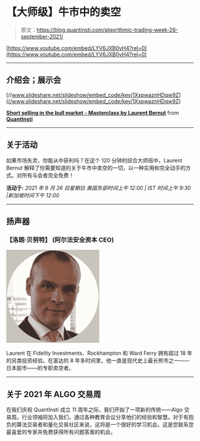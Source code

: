 # 【大师级】牛市中的卖空

> 原文：<https://blog.quantinsti.com/algorithmic-trading-week-26-september-2021/>

[https://www.youtube.com/embed/LYV6JXB0yH4?rel=0](https://www.youtube.com/embed/LYV6JXB0yH4?rel=0)

* * *

## 介绍会；展示会

[//www.slideshare.net/slideshow/embed_code/key/1XxpwaznHDqw9Z](//www.slideshare.net/slideshow/embed_code/key/1XxpwaznHDqw9Z)

**[Short selling in the bull market - Masterclass by Laurent Bernut](//www.slideshare.net/QuantInsti/masterclass-on-short-selling-in-the-bull-market-by-laurent-bernut-final-ppt "Short selling in the bull market - Masterclass by Laurent Bernut")** from **[QuantInsti](https://www.slideshare.net/QuantInsti)**

* * *

## 关于活动

如果市场失灵，你能从中获利吗？在这个 120 分钟的综合大师班中，Laurent Bernut 解释了你需要知道的关于牛市中卖空的一切，以一种实用和完全动手的方式。对所有与会者完全免费！

**活动于:**
*2021 年 9 月 26 日星期日
美国东部时间上午 12:00 | IST 时间上午 9:30 |新加坡时间下午 12:00*

* * *

## 扬声器

### ****【洛朗·贝努特】** **(阿尔法安全资本 CEO)****

![Laurent Bernut pic](img/e58bc582a4bd13424632dda0c30b6e2b.png)

Laurent 在 Fidelity Investments、Rockhampton 和 Ward Ferry 拥有超过 18 年的另类投资经验。在富达的 8 年多时间里，他一直是现代史上最长熊市之一——日本股市——的专职卖空者。

* * *

## 关于 2021 年 ALGO 交易周

在我们庆祝 QuantInsti 成立 11 周年之际，我们开始了一项新的传统——Algo 交易周。行业领袖将加入我们，通过各种教育会议分享他们的经验和智慧。对于有抱负的算法交易者和量化交易社区来说，这将是一个很好的学习机会。这是您联系您最喜爱的专家并免费获得所有问题答案的机会。
